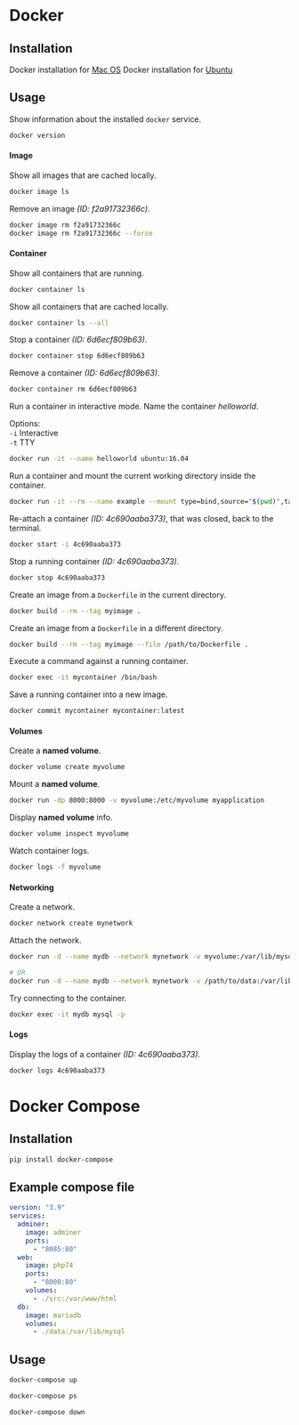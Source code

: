Docker
======


Installation
------------

Docker installation for [Mac OS](https://docs.docker.com/docker-for-mac/install/)
Docker installation for [Ubuntu](https://docs.docker.com/install/linux/docker-ce/ubuntu/)


Usage
-----

Show information about the installed `docker` service.

```bash
docker version
```

#### Image

Show all images that are cached locally.

```bash
docker image ls
```

Remove an image _(ID: f2a91732366c)_.

```bash
docker image rm f2a91732366c
docker image rm f2a91732366c --force
```

#### Container

Show all containers that are running.

```bash
docker container ls
```

Show all containers that are cached locally.

```bash
docker container ls --all
```

Stop a container _(ID: 6d6ecf809b63)_.

```bash
docker container stop 6d6ecf809b63
```

Remove a container _(ID: 6d6ecf809b63)_.

```bash
docker container rm 6d6ecf809b63
```

Run a container in interactive mode. Name the container _helloworld_.

Options:  
`-i` Interactive  
`-t` TTY  

```bash
docker run -it --name helloworld ubuntu:16.04
```

Run a container and mount the current working directory inside the container.

```bash
docker run -it --rm --name example --mount type=bind,source="$(pwd)",target=/project --publish 8000:8000 python:3.7-alpine /bin/sh
```

Re-attach a container _(ID: 4c690aaba373)_, that was closed, back to the terminal.

```bash
docker start -i 4c690aaba373
```

Stop a running container _(ID: 4c690aaba373)_.

```bash
docker stop 4c690aaba373
```

Create an image from a `Dockerfile` in the current directory.

```bash
docker build --rm --tag myimage .
```

Create an image from a `Dockerfile` in a different directory.

```bash
docker build --rm --tag myimage --file /path/to/Dockerfile .
```

Execute a command against a running container.

```bash
docker exec -it mycontainer /bin/bash
```

Save a running container into a new image.

```bash
docker commit mycontainer mycontainer:latest
```

#### Volumes

Create a **named volume**.

```bash
docker volume create myvolume
```

Mount a **named volume**.

```bash
docker run -dp 8000:8000 -v myvolume:/etc/myvolume myapplication
```

Display **named volume** info.

```bash
docker volume inspect myvolume
```

Watch container logs.

```bash
docker logs -f myvolume
```

#### Networking

Create a network.

```bash
docker network create mynetwork
```

Attach the network.

```bash
docker run -d --name mydb --network mynetwork -v myvolume:/var/lib/mysql -e MYSQL_ROOT_PASSWORD=abcdef mariadb:latest

# OR
docker run -d --name mydb --network mynetwork -v /path/to/data:/var/lib/mysql -e MYSQL_ROOT_PASSWORD=abcdef mariadb:latest
```

Try connecting to the container.

```bash
docker exec -it mydb mysql -p
```

#### Logs

Display the logs of a container _(ID: 4c690aaba373)_.

```bash
docker logs 4c690aaba373
```


Docker Compose
==============

Installation
------------

```bash
pip install docker-compose
```

Example compose file
--------------------

```yml
version: "3.9"
services:
  adminer:
    image: adminer
    ports:
      - "8085:80"
  web:
    image: php74
    ports:
      - "8000:80"
    volumes:
      - ./src:/var/www/html
  db:
    image: mariadb
    volumes:
      - ./data:/var/lib/mysql
```

Usage
-----

```bash
docker-compose up
```

```bash
docker-compose ps
```

```bash
docker-compose down
```